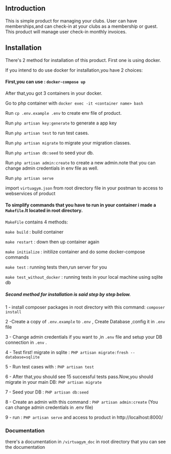 ## Introduction

This is simple product for managing your clubs.
User can have memberships,and can check-in at your clubs as a membership or guest.
This product will manage user check-in monthly invoices.

## Installation

There's 2 method for installation of this product. First one is using docker.



If you intend to do use docker for installation,you have 2 choices:



#### First,you can use :  `docker-compose up`

After that,you got 3 containers in your docker.

Go to php container with `docker exec -it <container name> bash`

Run `cp .env.example .env` to create env file of product.

Run `php artisan key:generate` to generate a app key

Run `php artisan test` to run test cases.

Run `php artisan migrate` to migrate your migration classes.

Run `php artisan db:seed` to seed your db.

Run `php artisan admin:create` to create a new admin.note that you can change admin credentials in env file as well.

Run `php artisan serve`

import `virtuagym.json` from root directory file in your postman to access to webservices of product


#### To simplify commands that you have to run in your container i made a `Makefile`.It located in root directory.
`MakeFile` contains 4 methods:

`make build` : build container

`make restart` : down then up container again

`make initialize` : initilize container and do some docker-compose commands

`make test` : running tests then,run server for you

`make test_without_docker` : running tests in your local machine using sqlite db





##### Second method for installation is said step by step below.

1 - install composer packages in root directory with this command: `composer install`

2 -Create a copy of `.env.example` to `.env` , Create Database ,config it in `.env` file

3 - Change admin credentials if you want to ,in `.env` file and setup your DB connection in  `.env` .

4 - Test first! migrate in sqlite : `PHP artisan migrate:fresh --database=sqlite`

5 - Run test cases with : `PHP artisan test`

6 - After that,you should see 15 successful tests pass.Now,you should migrate in your main DB: `PHP artisan migrate`


7 - Seed your DB : `PHP artisan db:seed`

8 - Create an admin with this command : `PHP artisan admin:create` (You can change admin credentials in .env file)

9 - run : `PHP artisan serve` and access to product in http://localhost:8000/

### Documentation 

there's a documentation in `/virtuagym_doc` in root directory that you can see the documentation

